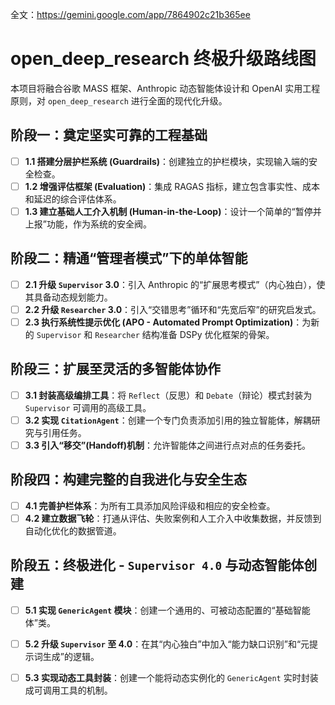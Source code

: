 全文：https://gemini.google.com/app/7864902c21b365ee

# open_deep_research 终极升级路线图

本项目将融合谷歌 MASS 框架、Anthropic 动态智能体设计和 OpenAI 实用工程原则，对 `open_deep_research` 进行全面的现代化升级。

## 阶段一：奠定坚实可靠的工程基础

- [ ] **1.1 搭建分层护栏系统 (Guardrails)**：创建独立的护栏模块，实现输入端的安全检查。
- [ ] **1.2 增强评估框架 (Evaluation)**：集成 RAGAS 指标，建立包含事实性、成本和延迟的综合评估体系。
- [ ] **1.3 建立基础人工介入机制 (Human-in-the-Loop)**：设计一个简单的“暂停并上报”功能，作为系统的安全阀。

## 阶段二：精通“管理者模式”下的单体智能

- [ ] **2.1 升级 `Supervisor` 3.0**：引入 Anthropic 的“扩展思考模式”（内心独白），使其具备动态规划能力。
- [ ] **2.2 升级 `Researcher` 3.0**：引入“交错思考”循环和“先宽后窄”的研究启发式。
- [ ] **2.3 执行系统性提示优化 (APO - Automated Prompt Optimization)**：为新的 `Supervisor` 和 `Researcher` 结构准备 DSPy 优化框架的骨架。

## 阶段三：扩展至灵活的多智能体协作

- [ ] **3.1 封装高级编排工具**：将 `Reflect`（反思）和 `Debate`（辩论）模式封装为 `Supervisor` 可调用的高级工具。
- [ ] **3.2 实现 `CitationAgent`**：创建一个专门负责添加引用的独立智能体，解耦研究与引用任务。
- [ ] **3.3 引入“移交”(Handoff)机制**：允许智能体之间进行点对点的任务委托。

## 阶段四：构建完整的自我进化与安全生态

- [ ] **4.1 完善护栏体系**：为所有工具添加风险评级和相应的安全检查。
- [ ] **4.2 建立数据飞轮**：打通从评估、失败案例和人工介入中收集数据，并反馈到自动化优化的数据管道。

## 阶段五：终极进化 - `Supervisor 4.0` 与动态智能体创建

- [ ] **5.1 实现 `GenericAgent` 模块**：创建一个通用的、可被动态配置的“基础智能体”类。
- [ ] **5.2 升级 `Supervisor` 至 4.0**：在其“内心独白”中加入“能力缺口识别”和“元提示词生成”的逻辑。
- [ ] **5.3 实现动态工具封装**：创建一个能将动态实例化的 `GenericAgent` 实时封装成可调用工具的机制。


